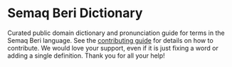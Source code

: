 
# Semaq Beri Dictionary

Curated public domain dictionary and pronunciation guide for terms in the Semaq Beri language. See the [contributing guide](https://github.com/drumworkteam/term/blob/make/.github/contributing.md) for details on how to contribute. We would love your support, even if it is just fixing a word or adding a single definition. Thank you for all your help!